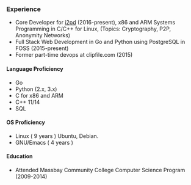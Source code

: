 ### Experience

* Core Developer for [i2pd](http://i2pd.website) (2016-present), x86 and ARM Systems Programming in C/C++ for Linux, (Topics: Cryptography, P2P, Anonymity Networks)
* Full Stack Web Development in Go and Python using PostgreSQL in FOSS (2015-present)
* Former part-time devops at clipfile.com (2015)

#### Language Proficiency

* Go
* Python (2.x, 3.x)
* C for x86 and ARM
* C++ 11/14
* SQL

#### OS Proficiency

* Linux ( 9 years ) Ubuntu, Debian.
* GNU/Emacs ( 4 years )

#### Education

* Attended Massbay Community College Computer Science Program (2009-2014)
